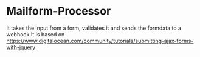 # Mailform-Processor
It takes the input from a form, validates it and sends the formdata to a webhook
It is based on https://www.digitalocean.com/community/tutorials/submitting-ajax-forms-with-jquery
